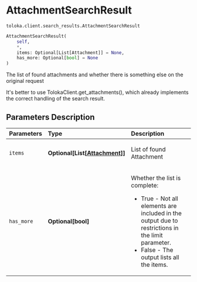 # AttachmentSearchResult
`toloka.client.search_results.AttachmentSearchResult`

```python
AttachmentSearchResult(
    self,
    *,
    items: Optional[List[Attachment]] = None,
    has_more: Optional[bool] = None
)
```

The list of found attachments and whether there is something else on the original request


It's better to use TolokaClient.get_attachments(), which already implements the correct handling of the search result.

## Parameters Description

| Parameters | Type | Description |
| :----------| :----| :-----------|
`items`|**Optional\[List\[[Attachment](toloka.client.attachment.Attachment.md)\]\]**|<p>List of found Attachment</p>
`has_more`|**Optional\[bool\]**|<p>Whether the list is complete:<ul><li>True - Not all elements are included in the output due to restrictions in the limit parameter.</li><li>False - The output lists all the items.</li></ul></p>
